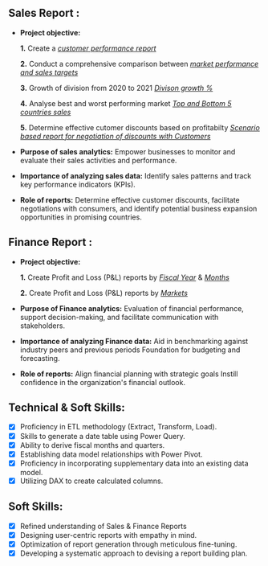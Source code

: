 ## Sales Report :


- **Project objective:** 

    **1.** Create a _[customer performance report](https://github.com/SuryaBlock/Excel-Sales-analytics/blob/08907c05cde8bbba7d819f72aaae10ee5b3a81e8/Customer%20net%20sales%20performance.pdf)_ 

    **2.** Conduct a comprehensive comparison between _[market performance and sales targets](https://github.com/SuryaBlock/Excel-Sales-analytics/blob/08907c05cde8bbba7d819f72aaae10ee5b3a81e8/Markert%20Performance%20Vs%20Target.pdf)_
    
    **3.** Growth of division from 2020 to 2021 _[Divison growth %](https://github.com/SuryaBlock/Excel-Sales-analytics/blob/08907c05cde8bbba7d819f72aaae10ee5b3a81e8/Division%20Growth%20%25.pdf)_

    **4.** Analyse best and worst performing market _[Top and Bottom 5 countries sales](https://github.com/SuryaBlock/Excel-Sales-analytics/blob/fe774df151a5e6d01156f6b73e147556163cd14c/Top%20and%20bottom%205%20products%20sold.pdf)_

    **5.** Determine effective cutomer discounts based on profitabilty _[Scenario based report for negotiation of discounts with Customers](https://github.com/SuryaBlock/Excel-Sales-analytics/blob/fe774df151a5e6d01156f6b73e147556163cd14c/scenario%20planning%20tool%20for%20sales.pdf)_


- **Purpose of sales analytics:** Empower businesses to monitor and evaluate their sales activities and performance.

- **Importance of analyzing sales data:** Identify sales patterns and track key performance indicators (KPIs).

- **Role of reports:** Determine effective customer discounts, facilitate negotiations with consumers, and identify potential business expansion opportunities in promising countries.

## Finance Report :

- **Project objective:** 

    **1.** Create Profit and Loss (P&L) reports by _[Fiscal Year](https://github.com/SuryaBlock/Excel-Sales-and-Finance-analytics/blob/da1acedb84e2a654eaae7005800975c4ad8bc3ed/P%26L%20by%20Fiscal%20Year.pdf)_ & _[Months](https://github.com/SuryaBlock/Excel-Sales-and-Finance-analytics/blob/da1acedb84e2a654eaae7005800975c4ad8bc3ed/P%26L%20by%20Fiscal%20Months.pdf)_ 


    **2.** Create Profit and Loss (P&L) reports by _[Markets](https://github.com/SuryaBlock/Excel-Sales-and-Finance-analytics/blob/da1acedb84e2a654eaae7005800975c4ad8bc3ed/P%26L%20by%20Market.pdf)_

- **Purpose of Finance analytics:** Evaluation of financial performance, support decision-making, and facilitate communication with stakeholders.

- **Importance of analyzing Finance data:** Aid in benchmarking against industry peers and previous periods Foundation for budgeting and forecasting.

- **Role of reports:** Align financial planning with strategic goals Instill confidence in the organization's financial outlook.


## Technical & Soft Skills:
- [x]	Proficiency in ETL methodology (Extract, Transform, Load).
- [x]	Skills to generate a date table using Power Query.
- [x]	Ability to derive fiscal months and quarters.
- [x]	Establishing data model relationships with Power Pivot.
- [x]	Proficiency in incorporating supplementary data into an existing data model.
- [x]	Utilizing DAX to create calculated columns.

## Soft Skills:
- [x]	Refined understanding of Sales & Finance Reports
- [x]	Designing user-centric reports with empathy in mind.
- [x]	Optimization of report generation through meticulous fine-tuning.
- [x]	Developing a systematic approach to devising a report building plan.
